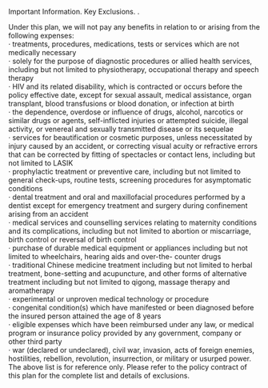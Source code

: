 Important Information. Key Exclusions. . 

Under this plan, we will not pay any benefits in relation to or arising
from the following expenses:  
· treatments, procedures, medications, tests or services which
are not medically necessary  
· solely for the purpose of diagnostic procedures or allied
health services, including but not limited to physiotherapy,
occupational therapy and speech therapy  
· HIV and its related disability, which is contracted or occurs
before the policy effective date, except for sexual assault,
medical assistance, organ transplant, blood transfusions or
blood donation, or infection at birth  
· the dependence, overdose or influence of drugs, alcohol,
narcotics or similar drugs or agents, self-inflicted injuries or
attempted suicide, illegal activity, or venereal and sexually
transmitted disease or its sequelae  
· services for beautification or cosmetic purposes, unless
necessitated by injury caused by an accident, or correcting
visual acuity or refractive errors that can be corrected by fitting
of spectacles or contact lens, including but not limited to LASIK  
· prophylactic treatment or preventive care, including but
not limited to general check-ups, routine tests, screening
procedures for asymptomatic conditions  
· dental treatment and oral and maxillofacial procedures
performed by a dentist except for emergency treatment and
surgery during confinement arising from an accident  
· medical services and counselling services relating to maternity
conditions and its complications, including but not limited to
abortion or miscarriage, birth control or reversal of birth control  
· purchase of durable medical equipment or appliances including
but not limited to wheelchairs, hearing aids and over-the-
counter drugs  
· traditional Chinese medicine treatment including but not
limited to herbal treatment, bone-setting and acupuncture, and
other forms of alternative treatment including but not limited to
qigong, massage therapy and aromatherapy  
· experimental or unproven medical technology or procedure  
· congenital condition(s) which have manifested or been
diagnosed before the insured person attained the age of 8 years  
· eligible expenses which have been reimbursed under any
law, or medical program or insurance policy provided by any
government, company or other third party  
· war (declared or undeclared), civil war, invasion, acts of foreign
enemies, hostilities, rebellion, revolution, insurrection, or
military or usurped power.  
The above list is for reference only. Please refer to the policy
contract of this plan for the complete list and details of exclusions.  
<!-- PageBreak -->  
<!-- PageNumber="17" -->
<!-- PageHeader="MEDICAL PROTECTION AIA VOLUNTARY HEALTH INSURANCE FLEXI SCHEME" -->